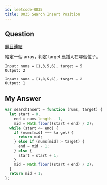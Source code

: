 ```yaml
---
id: leetcode-0035
title: 0035 Search Insert Position
---
```


## Question

[題目連結](https://leetcode.com/problems/search-insert-position/)

給定一個 array，判定 target 應插入在哪個位子。

```
Input: nums = [1,3,5,6], target = 5
Output: 2
```

```
Input: nums = [1,3,5,6], target = 2
Output: 1
```

## My Answer

```js
var searchInsert = function (nums, target) {
  let start = 0,
    end = nums.length - 1,
    mid = Math.floor((start + end) / 2);
  while (start <= end) {
    if (nums[mid] === target) {
      return mid;
    } else if (nums[mid] > target) {
      end = mid - 1;
    } else {
      start = start + 1;
    }
    mid = Math.floor((start + end) / 2);
  }
  return mid + 1;
};
```
